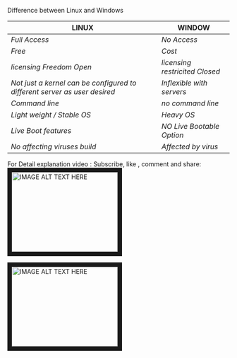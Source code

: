Difference between Linux and Windows

LINUX | WINDOW |
--- | --- 
*Full Access*  | *No Access*
*Free*  | *Cost*
*licensing Freedom Open*  | *licensing restricited Closed*
*Not just a kernel can be configured to different server as user desired*  | *Inflexible with servers*
*Command line*  | *no command line*
*Light weight / Stable OS*  | *Heavy OS*
*Live Boot features*  | *NO Live Bootable Option*
*No affecting viruses build*  | *Affected by virus*


For Detail explanation video : Subscribe, like , comment and share:
<a href="https://www.youtube.com/watch?v=IGdWzpG5r_Q
" target="_blank"><img src="http://img.youtube.com/vi/<https://youtu.be/IGdWzpG5r_Q>/maxresdefault.jpg" 
alt="IMAGE ALT TEXT HERE" width="240" height="180" border="10" /></a>


<a href="http://www.youtube.com/watch?feature=player_embedded&v=https://www.youtube.com/watch?v=IGdWzpG5r_Q
" target="_blank"><img src="http://img.youtube.com/vi/https://www.youtube.com/watch?v=IGdWzpG5r_Q/0.jpg" 
alt="IMAGE ALT TEXT HERE" width="240" height="180" border="10" /></a>
